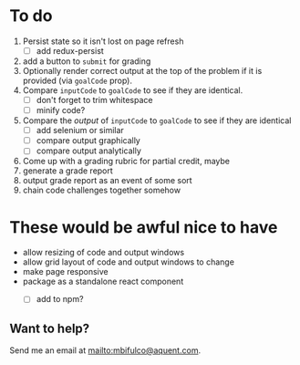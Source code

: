 # To do
1. Persist state so it isn't lost on page refresh
    - [ ] add redux-persist
1. add a button to `submit` for grading
1. Optionally render correct output at the top of the problem if it is provided (via `goalCode` prop).
1. Compare `inputCode` to `goalCode` to see if they are identical.
    - [ ] don't forget to trim whitespace
    - [ ] minify code?
1. Compare the _output_ of `inputCode` to `goalCode` to see if they are identical
    - [ ] add selenium or similar
    - [ ] compare output graphically
    - [ ] compare output analytically
1. Come up with a grading rubric for partial credit, maybe
1. generate a grade report
1. output grade report as an event of some sort
1. chain code challenges together somehow

# These would be awful nice to have
- allow resizing of code and output windows
- allow grid layout of code and output windows to change
- make page responsive
- package as a standalone react component
    - [ ] add to npm?


## Want to help?
Send me an email at [mailto:mbifulco@aquent.com](mbifulco@aquent.com).